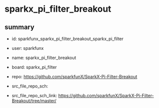 # sparkx_pi_filter_breakout
 
## summary 
* id: sparkfunx_sparkx_pi_filter_breakout_sparkx_pi_filter
* user: sparkfunx
* name: sparkx_pi_filter_breakout
* board: sparkx_pi_filter
* repo: https://github.com/sparkfunX/SparkX-Pi-Filter-Breakout



* src_file_repo_sch: 
* src_file_repo_sch_link: https://github.com/sparkfunX/SparkX-Pi-Filter-Breakout/tree/master/




